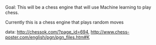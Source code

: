 Goal: This will be a chess engine that will use Machine learning to play chess.

Currently this is a chess engine that plays random moves

data: http://chessok.com/?page_id=694, http://www.chess-poster.com/english/pgn/pgn_files.htm#K